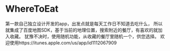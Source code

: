 # WhereToEat

第一款自己独立设计开发的app，出发点就是每天工作日不知道去吃什么，
所以就集成了百度地图SDK，基于当前的地理位置，搜索附近的餐厅，有喜欢的就加入收藏。
犹豫不决时，使用随机功能，从收藏的餐厅里随机一个，供您选择。
欢迎使用https://itunes.apple.com/us/app/id1112067909
